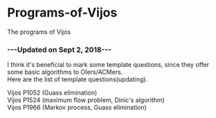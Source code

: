 # Programs-of-Vijos
The programs of Vijos

### ---Updated on Sept 2, 2018---
I think it's beneficial to mark some template questions, since they offer some basic algorithms to OIers/ACMers.  
Here are the list of template questions(updating).

Vijos P1052 (Guass elimination)  
Vijos P1524 (maximum flow problem, Dinic's algorithm)  
Vijos P1966 (Markov process, Guass elimination)  